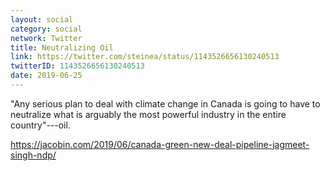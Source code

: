 ```yaml
---
layout: social
category: social
network: Twitter
title: Neutralizing Oil
link: https://twitter.com/steinea/status/1143526656130240513
twitterID: 1143526656130240513
date: 2019-06-25
---
```


"Any serious plan to deal with climate change in Canada is going to have to neutralize what is arguably the most powerful industry in the entire country"---oil.

<https://jacobin.com/2019/06/canada-green-new-deal-pipeline-jagmeet-singh-ndp/>
